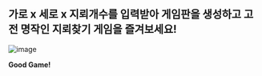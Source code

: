 ## 가로 x 세로 x 지뢰개수를 입력받아 게임판을 생성하고 고전 명작인 지뢰찾기 게임을 즐겨보세요!  

  
   
![image](https://github.com/GarbageCode1984/mines_weeper/assets/75023330/1950cd76-9328-4326-82d7-4fd3cec2c7db)

**Good Game!**
